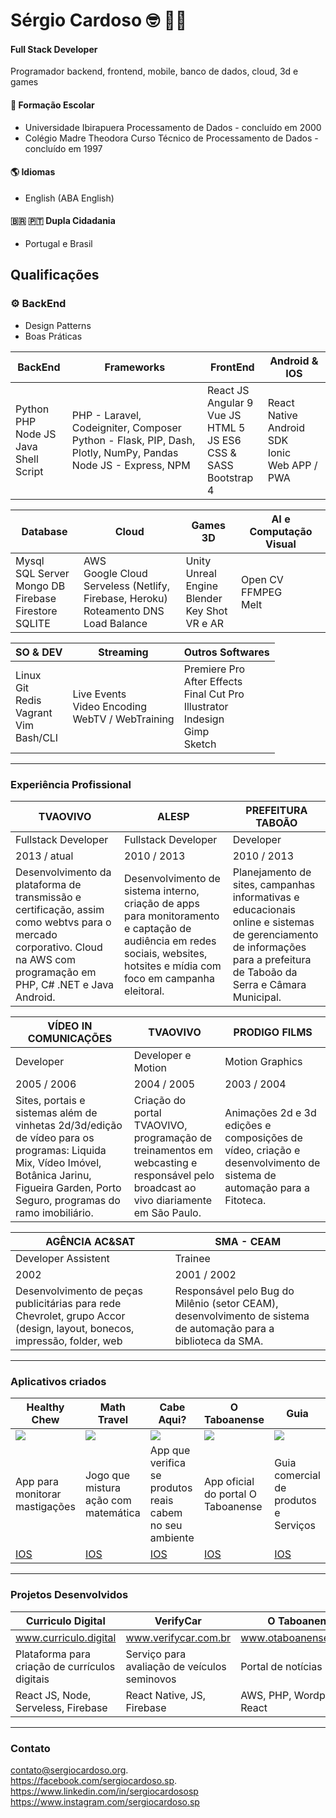 # Sérgio Cardoso :nerd_face: :technologist:
#### Full Stack Developer 
Programador backend, frontend, mobile, banco de dados, cloud, 3d e games

#### :school_satchel: Formação Escolar
- Universidade Ibirapuera
	Processamento de Dados - concluído em 2000
- Colégio Madre Theodora
	Curso Técnico de Processamento de Dados - concluído em 1997

#### :earth_americas: Idiomas
- English (ABA English)

#### :brazil: :portugal:  Dupla Cidadania
- Portugal e Brasil

## Qualificações
### :gear: BackEnd
- Design Patterns
- Boas Práticas

BackEnd | Frameworks | FrontEnd | Android & IOS
------------- | -------------|-------------|-------------|
Python<br>PHP<br>Node JS<br>Java<br>Shell Script  |PHP - Laravel, Codeigniter, Composer<br>Python - Flask, PIP, Dash, Plotly, NumPy, Pandas<br>Node JS - Express, NPM| React JS<br>Angular 9<br>Vue JS<br>HTML 5<br>JS ES6<br>CSS & SASS<br>Bootstrap 4 | React Native<br>Android SDK<br>Ionic<br>Web APP / PWA

Database | Cloud | Games 3D | AI e Computação Visual|
------------- | -------------|-------------|-------------|
Mysql<br>SQL Server<br>Mongo DB<br>Firebase Firestore<br>SQLITE | AWS<br>Google Cloud<br>Serveless (Netlify, Firebase, Heroku)<br>Roteamento DNS<br>Load Balance| Unity<br>Unreal Engine<br>Blender<br>Key Shot<br>VR e AR|Open CV<br>FFMPEG<br>Melt


SO & DEV | Streaming | Outros Softwares 
------------- | ------------- | -------------|
Linux<br>Git<br>Redis<br>Vagrant<br>Vim<br>Bash/CLI|Live Events<br>Video Encoding<br>WebTV / WebTraining| Premiere Pro<br>After Effects<br>Final Cut Pro<br>Illustrator<br>Indesign<br>Gimp<br>Sketch

------------

### Experiência Profissional
TVAOVIVO | ALESP | PREFEITURA TABOÃO
------------- | -------------|-------------|
Fullstack Developer  | Fullstack Developer | Developer
2013 / atual  | 2010 / 2013 | 2010 / 2013
Desenvolvimento da plataforma de transmissão e certificação, assim como webtvs para o mercado corporativo. Cloud na AWS com programação em PHP, C# .NET e Java Android.   | Desenvolvimento de sistema interno, criação de apps para monitoramento e captação de audiência em redes sociais, websites, hotsites e mídia com foco em campanha eleitoral. | Planejamento de sites, campanhas informativas e educacionais online e sistemas de gerenciamento de informações para a prefeitura de Taboão da Serra e Câmara Municipal.

VÍDEO IN COMUNICAÇÕES | TVAOVIVO | PRODIGO FILMS
------------- | -------------|-------------|
Developer | Developer e Motion | Motion Graphics
2005 / 2006  | 2004 / 2005 | 2003 / 2004
Sites, portais e sistemas além de vinhetas 2d/3d/edição de vídeo para os programas: Liquida Mix, Vídeo Imóvel, Botânica Jarinu, Figueira Garden, Porto Seguro, programas do ramo imobiliário. | Criação do portal TVAOVIVO, programação de treinamentos em webcasting e responsável pelo broadcast ao vivo diariamente em São Paulo. |Animações 2d e 3d edições e composições de vídeo, criação e desenvolvimento de sistema de automação para a Fitoteca.

AGÊNCIA AC&SAT | SMA - CEAM
------------- | -------------|
Developer Assistent | Trainee
2002  | 2001 / 2002
Desenvolvimento de peças publicitárias para rede Chevrolet, grupo Accor (design, layout, bonecos, impressão, folder, web | Responsável pelo Bug do Milênio (setor CEAM), desenvolvimento de sistema de automação para a biblioteca da SMA.

------------
### Aplicativos criados
Healthy Chew | Math Travel | Cabe Aqui? | O Taboanense | Guia
------------- | -------------|-------------|------------- | -------------|
![](https://is1-ssl.mzstatic.com/image/thumb/Purple114/v4/96/0a/75/960a75ea-784e-3a0d-87e8-0992f0175573/AppIcon-1x_U007emarketing-0-7-0-0-85-220.png/90x90bb.png)| ![](https://is5-ssl.mzstatic.com/image/thumb/Purple124/v4/af/50/b7/af50b707-98f9-d8f6-2806-d7557346dce0/AppIcon-0-0-1x_U007emarketing-0-0-0-5-0-0-sRGB-0-0-0-GLES2_U002c0-512MB-85-220-0-0.png/90x90bb.png)|![](https://is1-ssl.mzstatic.com/image/thumb/Purple124/v4/61/eb/15/61eb1522-cc49-169e-3cf4-1185db860fd8/AppIcon-0-0-1x_U007emarketing-0-0-0-5-0-0-sRGB-0-0-0-GLES2_U002c0-512MB-85-220-0-0.png/90x90bb.png)|![](https://is2-ssl.mzstatic.com/image/thumb/Purple113/v4/dc/b8/9c/dcb89c1a-8103-6873-fe1b-18f44458e13f/AppIcon-0-1x_U007emarketing-0-0-GLES2_U002c0-512MB-sRGB-0-0-0-85-220-0-0-0-10.png/90x90bb.png)|![](https://is1-ssl.mzstatic.com/image/thumb/Purple114/v4/ee/8b/90/ee8b902d-af84-b268-f9ab-8cc0330b674a/AppIcon-0-0-1x_U007emarketing-0-0-0-7-0-0-sRGB-0-0-0-GLES2_U002c0-512MB-85-220-0-0.png/90x90bb.png)
App para monitorar mastigações| Jogo que mistura ação com matemática|App que verifica se produtos reais cabem no seu ambiente|App oficial do portal O Taboanense|Guia comercial de produtos e Serviços
[IOS](https://apps.apple.com/us/app/healthy-chew/id1485169722)|[IOS](https://apps.apple.com/us/app/math-travel/id1526342741)|[IOS](https://apps.apple.com/us/app/fit-here/id1519448071)|[IOS](https://apps.apple.com/us/app/o-taboanense/id1477100081)|[IOS](https://apps.apple.com/us/app/guia-o-taboanense/id1497324876)


------------

### Projetos Desenvolvidos
Curriculo Digital | VerifyCar | O Taboanense | TVAOVIVO | TV Taboanense
------------- | -------------|-------------|------------- | -------------|
www.curriculo.digital  | www.verifycar.com.br | www.otaboanense.com.br | www.tvaovivo.com.br | www.tvtaboanense.com.br
Plataforma para criação de currículos digitais | Serviço para avaliação de veículos seminovos | Portal de notícias | Plataforma de webtv (live e ondemand) | Webtv de notícias regionais
React JS, Node, Serveless, Firebase  | React Native, JS, Firebase | AWS, PHP, Wordpress, React |AWS, PHP, Node, Python, React | Angular, Firebase, Serveless


------------
### Contato
contato@sergiocardoso.org.   
https://facebook.com/sergiocardoso.sp.  
https://www.linkedin.com/in/sergiocardososp    
https://www.instagram.com/sergiocardoso.sp

<!--
**sergiocardoso/sergiocardoso** is a ✨ _special_ ✨ repository because its `README.md` (this file) appears on your GitHub profile.

Here are some ideas to get you started:

- 🔭 I’m currently working on ...
- 🌱 I’m currently learning ...
- 👯 I’m looking to collaborate on ...
- 🤔 I’m looking for help with ...
- 💬 Ask me about ...
- 📫 How to reach me: ...
- 😄 Pronouns: ...
- ⚡ Fun fact: ...
-->
